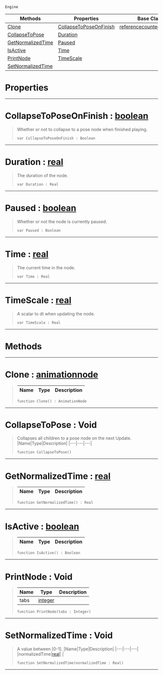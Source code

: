  `Engine`

|Methods|Properties|Base Classes|Derived Classes|
|---|---|---|---|
|[ Clone](https://github.com/ArendDanielek/ZeroDocsTest/blob/master/code_reference/class_reference/animationnode.markdown#clone-zero-engine-docume)|[ CollapseToPoseOnFinish](https://github.com/ArendDanielek/ZeroDocsTest/blob/master/code_reference/class_reference/animationnode.markdown#collapsetoposeonfinish-z)|[referencecountedeventobject](https://github.com/ArendDanielek/ZeroDocsTest/blob/master/code_reference/class_reference/referencecountedeventobject.markdown)|[basicanimation](https://github.com/ArendDanielek/ZeroDocsTest/blob/master/code_reference/class_reference/basicanimation.markdown)|
|[ CollapseToPose](https://github.com/ArendDanielek/ZeroDocsTest/blob/master/code_reference/class_reference/animationnode.markdown#collapsetopose-void)|[ Duration](https://github.com/ArendDanielek/ZeroDocsTest/blob/master/code_reference/class_reference/animationnode.markdown#duration-zero-engine-doc)| |[dualblendchainnode](https://github.com/ArendDanielek/ZeroDocsTest/blob/master/code_reference/class_reference/dualblendchainnode.markdown)|
|[ GetNormalizedTime](https://github.com/ArendDanielek/ZeroDocsTest/blob/master/code_reference/class_reference/animationnode.markdown#getnormalizedtime-zero-e)|[ Paused](https://github.com/ArendDanielek/ZeroDocsTest/blob/master/code_reference/class_reference/animationnode.markdown#paused-zero-engine-docum)| |[dualblendcrossblend](https://github.com/ArendDanielek/ZeroDocsTest/blob/master/code_reference/class_reference/dualblendcrossblend.markdown)|
|[ IsActive](https://github.com/ArendDanielek/ZeroDocsTest/blob/master/code_reference/class_reference/animationnode.markdown#isactive-zero-engine-doc)|[ Time](https://github.com/ArendDanielek/ZeroDocsTest/blob/master/code_reference/class_reference/animationnode.markdown#time-zero-engine-documen)| |[dualblenddirectblend](https://github.com/ArendDanielek/ZeroDocsTest/blob/master/code_reference/class_reference/dualblenddirectblend.markdown)|
|[ PrintNode](https://github.com/ArendDanielek/ZeroDocsTest/blob/master/code_reference/class_reference/animationnode.markdown#printnode-void)|[ TimeScale](https://github.com/ArendDanielek/ZeroDocsTest/blob/master/code_reference/class_reference/animationnode.markdown#timescale-zero-engine-do)| |[dualblendselectivenode](https://github.com/ArendDanielek/ZeroDocsTest/blob/master/code_reference/class_reference/dualblendselectivenode.markdown)|
|[ SetNormalizedTime](https://github.com/ArendDanielek/ZeroDocsTest/blob/master/code_reference/class_reference/animationnode.markdown#setnormalizedtime-void)| | |[posenode](https://github.com/ArendDanielek/ZeroDocsTest/blob/master/code_reference/class_reference/posenode.markdown)|


 #  Properties


---  
 #  CollapseToPoseOnFinish : [boolean](https://github.com/ArendDanielek/ZeroDocsTest/blob/master/code_reference/zilch_base_types/boolean.markdown)

> Whether or not to collapse to a pose node when finished playing.
> ``` lang=cpp, name=Zilch
> var CollapseToPoseOnFinish : Boolean


---  
 #  Duration : [real](https://github.com/ArendDanielek/ZeroDocsTest/blob/master/code_reference/zilch_base_types/real.markdown)

> The duration of the node.
> ``` lang=cpp, name=Zilch
> var Duration : Real


---  
 #  Paused : [boolean](https://github.com/ArendDanielek/ZeroDocsTest/blob/master/code_reference/zilch_base_types/boolean.markdown)

> Whether or not the node is currently paused.
> ``` lang=cpp, name=Zilch
> var Paused : Boolean


---  
 #  Time : [real](https://github.com/ArendDanielek/ZeroDocsTest/blob/master/code_reference/zilch_base_types/real.markdown)

> The current time in the node.
> ``` lang=cpp, name=Zilch
> var Time : Real


---  
 #  TimeScale : [real](https://github.com/ArendDanielek/ZeroDocsTest/blob/master/code_reference/zilch_base_types/real.markdown)

> A scalar to dt when updating the node.
> ``` lang=cpp, name=Zilch
> var TimeScale : Real


---  
 #  Methods


---  
 #  Clone : [animationnode](https://github.com/ArendDanielek/ZeroDocsTest/blob/master/code_reference/class_reference/animationnode.markdown)

> 
> |Name|Type|Description|
> |---|---|---|
> ``` lang=cpp, name=Zilch
> function Clone() : AnimationNode
> ``` 


---  
 #  CollapseToPose : Void

> Collapses all children to a pose node on the next Update.
> |Name|Type|Description|
> |---|---|---|
> ``` lang=cpp, name=Zilch
> function CollapseToPose()
> ``` 


---  
 #  GetNormalizedTime : [real](https://github.com/ArendDanielek/ZeroDocsTest/blob/master/code_reference/zilch_base_types/real.markdown)

> 
> |Name|Type|Description|
> |---|---|---|
> ``` lang=cpp, name=Zilch
> function GetNormalizedTime() : Real
> ``` 


---  
 #  IsActive : [boolean](https://github.com/ArendDanielek/ZeroDocsTest/blob/master/code_reference/zilch_base_types/boolean.markdown)

> 
> |Name|Type|Description|
> |---|---|---|
> ``` lang=cpp, name=Zilch
> function IsActive() : Boolean
> ``` 


---  
 #  PrintNode : Void

> 
> |Name|Type|Description|
> |---|---|---|
> |tabs|[integer](https://github.com/ArendDanielek/ZeroDocsTest/blob/master/code_reference/zilch_base_types/integer.markdown)| |
> ``` lang=cpp, name=Zilch
> function PrintNode(tabs : Integer)
> ``` 


---  
 #  SetNormalizedTime : Void

> A value between [0-1].
> |Name|Type|Description|
> |---|---|---|
> |normalizedTime|[real](https://github.com/ArendDanielek/ZeroDocsTest/blob/master/code_reference/zilch_base_types/real.markdown)| |
> ``` lang=cpp, name=Zilch
> function SetNormalizedTime(normalizedTime : Real)
> ``` 


---  
 
  
  
  
  
  
  
  

 